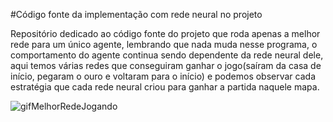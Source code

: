 #Código fonte da implementação com rede neural no projeto

Repositório dedicado ao código fonte do projeto que roda apenas a melhor rede para um único agente, lembrando que nada muda nesse programa, o comportamento do 
agente continua sendo dependente da rede neural dele, aqui temos várias redes que conseguiram ganhar o jogo(saíram da casa de início, pegaram o ouro e voltaram para o início) e
podemos observar cada estratégia que cada rede neural criou para ganhar a partida naquele mapa.

![gifMelhorRedeJogando](https://github.com/thag0/Projeto-Wumpus-Inteligencia-Computacional/assets/91092364/77fa20f0-083b-4788-b248-f6e22172c7ab)
